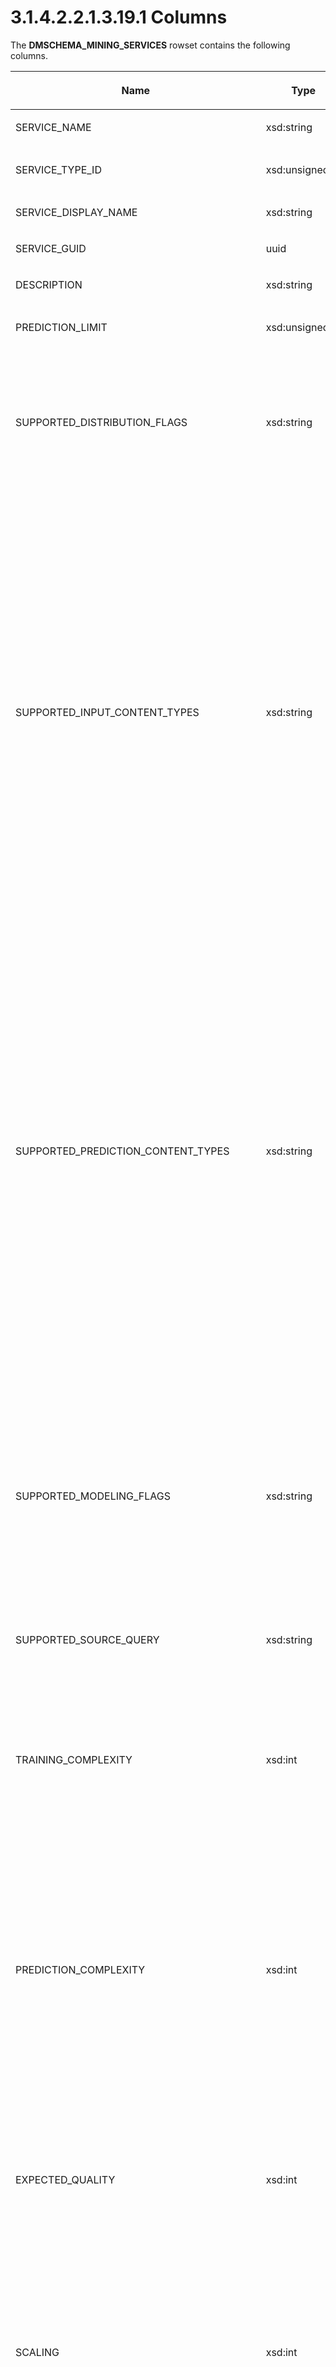 <html dir="LTR" xmlns:mshelp="http://msdn.microsoft.com/mshelp" xmlns:ddue="http://ddue.schemas.microsoft.com/authoring/2003/5" xmlns:xlink="http://www.w3.org/1999/xlink" xmlns:tool="http://www.microsoft.com/tooltip">
    <head>
        <meta http-equiv="Content-Type" content="text/html; CHARSET=utf-8"></meta>
        <meta name="save" content="history"></meta>
        <title>3.1.4.2.2.1.3.19.1 Columns</title>
        <xml>
            <mshelp:toctitle title="3.1.4.2.2.1.3.19.1 Columns"></mshelp:toctitle>
            <mshelp:rltitle title="[MS-SSAS]: Columns"></mshelp:rltitle>
            <mshelp:keyword index="A" term="ba99ce52-fea5-4b1b-9412-590988a2ddb7"></mshelp:keyword>
            <mshelp:attr name="DCSext.ContentType" value="open specification"></mshelp:attr>
            <mshelp:attr name="AssetID" value="ba99ce52-fea5-4b1b-9412-590988a2ddb7"></mshelp:attr>
            <mshelp:attr name="TopicType" value="kbRef"></mshelp:attr>
            <mshelp:attr name="DCSext.Title" value="[MS-SSAS]: Columns" />
        </xml>
    </head>
    <body>
        <div id="header">
            <h1 class="heading">3.1.4.2.2.1.3.19.1 Columns</h1>
        </div>
        <div id="mainSection">
            <div id="mainBody">
                <div id="allHistory" class="saveHistory"></div>
                <div id="sectionSection0" class="section" name="collapseableSection">
                    

<p>The <b>DMSCHEMA_MINING_SERVICES</b> rowset contains the
following columns.</p>

<table>
 <thead>
  <tr>
   <th>
   <p>Name</p>
   </th>
   <th>
   <p>Type</p>
   </th>
   <th>
   <p>Restriction</p>
   </th>
   <th>
   <p>Description</p>
   </th>
  </tr>
 </thead>
 <tr>
  <td>
  <p>SERVICE_NAME</p>
  </td>
  <td>
  <p>xsd:string</p>
  </td>
  <td>
  <p>Yes</p>
  </td>
  <td>
  <p>The name of the algorithm.</p>
  </td>
 </tr>
 <tr>
  <td>
  <p>SERVICE_TYPE_ID</p>
  </td>
  <td>
  <p>xsd:unsignedInt</p>
  </td>
  <td>
  <p>Yes</p>
  </td>
  <td>
  <p>This column contains a binary value that describes the
  mining service.<a id="Appendix_A_Target_230"></a><a href="b9ac4859-2662-44ca-b131-9addd8b953dc.html#Appendix_A_230" aria-label="Product behavior note 230">&lt;230&gt;</a></p>
  </td>
 </tr>
 <tr>
  <td>
  <p>SERVICE_DISPLAY_NAME</p>
  </td>
  <td>
  <p>xsd:string</p>
  </td>
  <td>
  <p> </p>
  </td>
  <td>
  <p>A localizable display name for the algorithm.</p>
  </td>
 </tr>
 <tr>
  <td>
  <p>SERVICE_GUID</p>
  </td>
  <td>
  <p>uuid</p>
  </td>
  <td>
  <p> </p>
  </td>
  <td>
  <p>The GUID for the algorithm.</p>
  </td>
 </tr>
 <tr>
  <td>
  <p>DESCRIPTION</p>
  </td>
  <td>
  <p>xsd:string</p>
  </td>
  <td>
  <p> </p>
  </td>
  <td>
  <p>A human-readable description of the algorithm.</p>
  </td>
 </tr>
 <tr>
  <td>
  <p>PREDICTION_LIMIT</p>
  </td>
  <td>
  <p>xsd:unsignedInt</p>
  </td>
  <td>
  <p> </p>
  </td>
  <td>
  <p>The maximum number of predictions the model and
  algorithm can provide.</p>
  </td>
 </tr>
 <tr>
  <td>
  <p>SUPPORTED_DISTRIBUTION_FLAGS</p>
  </td>
  <td>
  <p>xsd:string</p>
  </td>
  <td>
  <p> </p>
  </td>
  <td>
  <p>A comma-delimited list of flags that describe the
  statistical distributions supported by the algorithm. This column contains
  one or more of the following values:<a id="Appendix_A_Target_231"></a><a href="b9ac4859-2662-44ca-b131-9addd8b953dc.html#Appendix_A_231" aria-label="Product behavior note 231">&lt;231&gt;</a></p>
  <ul><li><p><span><span>  
  </span></span><span>NORMAL</span></p>
  </li><li><p><span><span>  
  </span></span><span>LOG NORMAL</span></p>
  </li><li><p><span><span>  
  </span></span><span>UNIFORM</span></p>
  </li></ul></td>
 </tr>
 <tr>
  <td>
  <p>SUPPORTED_INPUT_CONTENT_TYPES</p>
  </td>
  <td>
  <p>xsd:string</p>
  </td>
  <td>
  <p> </p>
  </td>
  <td>
  <p>A comma-delimited list of flags that describe the
  input content types that are supported by the algorithm. This column contains
  one or more of the following values:<a id="Appendix_A_Target_232"></a><a href="b9ac4859-2662-44ca-b131-9addd8b953dc.html#Appendix_A_232" aria-label="Product behavior note 232">&lt;232&gt;</a></p>
  <ul><li><p><span><span>  
  </span></span><span>KEY – Uniquely identifies a case
  in a <a href="8676f5ce-62d4-4244-a326-634bfed4aba4.html#gt_4fbc48d0-67e2-4689-8c1e-8f7cfd8b1adf">mining model</a>.</span></p>
  </li><li><p><span><span>  
  </span></span><span>DISCRETE – Specifies discrete
  values.</span></p>
  </li><li><p><span><span>  
  </span></span><span>CONTINUOUS – Specifies continuous
  values.</span></p>
  </li><li><p><span><span>  
  </span></span><span>DISCRETIZED – Specifies
  discretized values.</span></p>
  </li><li><p><span><span>  
  </span></span><span>ORDERED – Not supported.</span></p>
  </li><li><p><span><span>  
  </span></span><span>KEY SEQUENCE - Uniquely
  identifies a step in a sequence of events that constitute the current case.</span></p>
  </li><li><p><span><span>  
  </span></span><span>CYCLICAL – Not supported. </span></p>
  </li><li><p><span><span>  
  </span></span><span>PROBABILITY – Not supported.</span></p>
  </li><li><p><span><span>  
  </span></span><span>VARIANCE – Not supported.</span></p>
  </li><li><p><span><span>  
  </span></span><span>STDEV – Not supported.</span></p>
  </li><li><p><span><span>  
  </span></span><span>SUPPORT – Not supported.</span></p>
  </li><li><p><span><span>  
  </span></span><span>PROBABILITY VARIANCE – Not
  supported.</span></p>
  </li><li><p><span><span>  
  </span></span><span>PROBABILITY STDEV – Not
  supported.</span></p>
  </li><li><p><span><span>  
  </span></span><span>KEY TIME – Represents a time
  slice in time series data.</span></p>
  </li></ul></td>
 </tr>
 <tr>
  <td>
  <p>SUPPORTED_PREDICTION_CONTENT_TYPES</p>
  </td>
  <td>
  <p>xsd:string</p>
  </td>
  <td>
  <p> </p>
  </td>
  <td>
  <p>A comma-delimited list of flags that describe the
  prediction content types that are supported by the algorithm. This column
  contains one or more of the following values:<a id="Appendix_A_Target_233"></a><a href="b9ac4859-2662-44ca-b131-9addd8b953dc.html#Appendix_A_233" aria-label="Product behavior note 233">&lt;233&gt;</a></p>
  <ul><li><p><span><span>  
  </span></span><span>KEY – Uniquely identifies a case
  in a mining model.</span></p>
  </li><li><p><span><span>  
  </span></span><span>DISCRETE – Specifies discrete
  values.</span></p>
  </li><li><p><span><span>  
  </span></span><span>CONTINUOUS – Specifies continuous
  values.</span></p>
  </li><li><p><span><span>  
  </span></span><span>DISCRETIZED – Specifies
  discretized values.</span></p>
  </li><li><p><span><span>  
  </span></span><span>ORDERED – Not supported.</span></p>
  </li><li><p><span><span>  
  </span></span><span>KEY SEQUENCE - Uniquely
  identifies a step in a sequence of events that constitute the current case.</span></p>
  </li><li><p><span><span>  
  </span></span><span>CYCLICAL – Not supported.</span></p>
  </li><li><p><span><span>  
  </span></span><span>PROBABILITY – Not supported.</span></p>
  </li><li><p><span><span>  
  </span></span><span>VARIANCE – Not supported.</span></p>
  </li><li><p><span><span>  
  </span></span><span>STDEV – Not supported.</span></p>
  </li><li><p><span><span>  
  </span></span><span>SUPPORT – Not supported.</span></p>
  </li><li><p><span><span>  
  </span></span><span>PROBABILITY VARIANCE – Not
  supported.</span></p>
  </li><li><p><span><span>  
  </span></span><span>PROBABILITY STDEV – Not
  supported.</span></p>
  </li><li><p><span><span>  
  </span></span><span>KEY TIME - Represents a time
  slice in time series data. </span></p>
  </li></ul></td>
 </tr>
 <tr>
  <td>
  <p>SUPPORTED_MODELING_FLAGS</p>
  </td>
  <td>
  <p>xsd:string</p>
  </td>
  <td>
  <p> </p>
  </td>
  <td>
  <p>A comma-delimited list of the modeling flags that are
  supported by the algorithm. Currently defined flags will include one or more
  of the following values:</p>
  <ul><li><p><span><span>  
  </span></span><span>MODEL_EXISTENCE_ONLY - Model the
  column as a binary (&quot;value exists for this column&quot;, &quot;value
  does not exist for this column&quot;).</span></p>
  </li><li><p><span><span>  
  </span></span><span>REGRESSOR - Mark the column for
  inclusion as an explicit term in the regression equation for output attributes
  in the model.</span></p>
  </li><li><p><span><span>  
  </span></span><span>NOT NULL – The column does not
  contain null values.</span></p>
  </li></ul><p>Server-specific flags can also appear in this column.</p>
  </td>
 </tr>
 <tr>
  <td>
  <p>SUPPORTED_SOURCE_QUERY</p>
  </td>
  <td>
  <p>xsd:string</p>
  </td>
  <td>
  <p> </p>
  </td>
  <td>
  <p>Reserved for future use.</p>
  </td>
 </tr>
 <tr>
  <td>
  <p>TRAINING_COMPLEXITY</p>
  </td>
  <td>
  <p>xsd:int</p>
  </td>
  <td>
  <p> </p>
  </td>
  <td>
  <p>The length of time that training is expected to take
  is as follows:</p>
  <ul><li><p><span><span>  
  </span></span><span>0 - DM_TRAINING_COMPLEXITY_LOW
  indicates that the running time is relatively short, and that it is
  proportional to input.</span></p>
  </li><li><p><span><span>  
  </span></span><span>1 - DM_TRAINING_COMPLEXITY_MEDIUM
  indicates that the running time might be long, but that it is generally
  proportional to input.</span></p>
  </li><li><p><span><span>  
  </span></span><span>2 - DM_TRAINING_COMPLEXITY_HIGH
  indicates that the running time is long and that it might grow exponentially
  in relationship to the number of training cases.</span></p>
  </li></ul></td>
 </tr>
 <tr>
  <td>
  <p>PREDICTION_COMPLEXITY</p>
  </td>
  <td>
  <p>xsd:int</p>
  </td>
  <td>
  <p> </p>
  </td>
  <td>
  <p>The length of time that prediction is expected to take
  is as follows:</p>
  <ul><li><p><span><span>  
  </span></span><span>0 -DM_PREDICTION_COMPLEXITY_LOW
  indicates that the running time is relatively short, and that it is
  proportional to input.</span></p>
  </li><li><p><span><span>  
  </span></span><span>1 -
  DM_PREDICTION_COMPLEXITY_MEDIUM indicates that the running time might be
  long, but that it is generally proportional to input.</span></p>
  </li><li><p><span><span>  
  </span></span><span>2 - DM_PREDICTION_COMPLEXITY_HIGH
  indicates that the running time is long and that it might grow exponentially
  in relationship to the number of training cases.</span></p>
  </li></ul></td>
 </tr>
 <tr>
  <td>
  <p>EXPECTED_QUALITY</p>
  </td>
  <td>
  <p>xsd:int</p>
  </td>
  <td>
  <p> </p>
  </td>
  <td>
  <p>The expected quality of the model produced with this
  algorithm is as follows:</p>
  <ul><li><p><span><span>  
  </span></span><span>0 - DM_EXPECTED_QUALITY_LOW
  indicates that the average accuracy of models produced by this algorithm is
  low. </span></p>
  </li><li><p><span><span>  
  </span></span><span>1 - DM_EXPECTED_QUALITY_MEDIUM
  indicates that the average accuracy of models produced by this algorithm is medium.</span></p>
  </li><li><p><span><span>  
  </span></span><span>2 - DM_EXPECTED_QUALITY_HIGH
  indicates that the average accuracy of models produced by this algorithm is
  high.</span></p>
  </li></ul></td>
 </tr>
 <tr>
  <td>
  <p>SCALING</p>
  </td>
  <td>
  <p>xsd:int</p>
  </td>
  <td>
  <p> </p>
  </td>
  <td>
  <p>The scalability of the algorithm is as follows:</p>
  <ul><li><p><span><span>  
  </span></span><span>0 - DM_SCALING_LOW indicates that
  the algorithm scales to small data sets.</span></p>
  </li><li><p><span><span>  
  </span></span><span>1 - DM_SCALING_MEDIUM indicates
  that the algorithm scales to large data sets.</span></p>
  </li><li><p><span><span>  
  </span></span><span>2 - DM_SCALING_HIGH indicates
  that the algorithm scales to very large data sets.</span></p>
  </li></ul></td>
 </tr>
 <tr>
  <td>
  <p>ALLOW_INCREMENTAL_INSERT</p>
  </td>
  <td>
  <p>xsd:boolean</p>
  </td>
  <td>
  <p> </p>
  </td>
  <td>
  <p>When true, indicates that the algorithm supports incremental
  training, that is, updating the discovered patterns based on new factual
  data, rather than fully rediscovering the patterns; otherwise false.</p>
  </td>
 </tr>
 <tr>
  <td>
  <p>ALLOW_PMML_INITIALIZATION</p>
  </td>
  <td>
  <p>xsd:boolean</p>
  </td>
  <td>
  <p> </p>
  </td>
  <td>
  <p>When true, indicates that mining models can be created
  based on a Predictive Model Markup Language (PMML) 2.1 string; otherwise
  false.</p>
  <p>When true, the mining algorithm supports
  initialization from PMML 2.1 content.</p>
  </td>
 </tr>
 <tr>
  <td>
  <p>CONTROL</p>
  </td>
  <td>
  <p>xsd:int</p>
  </td>
  <td>
  <p> </p>
  </td>
  <td>
  <p>The support given by the service if training is
  interrupted is as follows:</p>
  <ul><li><p><span><span>  
  </span></span><span>DM_CONTROL_NONE (0) indicates
  that the algorithm cannot be canceled after it starts to train the model.</span></p>
  </li><li><p><span><span>  
  </span></span><span>DM_CONTROL_CANCEL (1) indicates
  that the algorithm can be canceled after it starts to train the model, but
  that it MUST be restarted to resume training.</span></p>
  </li><li><p><span><span>  
  </span></span><span>DM_CONTROL_SUSPENDRESUME (2)
  indicates that the algorithm can be canceled and resumed at any time, but
  that results are not available until training is complete.</span></p>
  </li><li><p><span><span>  
  </span></span><span>DM_CONTROL_SUSPENDWITHRESULT (3)
  indicates that the algorithm can be canceled and resumed at any time, and
  that any incremental results can be obtained.</span></p>
  </li></ul></td>
 </tr>
 <tr>
  <td>
  <p>ALLOW_DUPLICATE_KEY</p>
  </td>
  <td>
  <p>xsd:boolean</p>
  </td>
  <td>
  <p> </p>
  </td>
  <td>
  <p>When true, indicates that cases are allowed to contain
  duplicate keys; otherwise false.</p>
  </td>
 </tr>
 <tr>
  <td>
  <p>VIEWER_TYPE</p>
  </td>
  <td>
  <p>xsd:string</p>
  </td>
  <td>
  <p> </p>
  </td>
  <td>
  <p>The recommended viewer for this model.</p>
  </td>
 </tr>
 <tr>
  <td>
  <p>HELP_FILE</p>
  </td>
  <td>
  <p>xsd:string</p>
  </td>
  <td>
  <p> </p>
  </td>
  <td>
  <p>The name of the file that contains the documentation
  for this service. The HELP_FILE column is optional.</p>
  </td>
 </tr>
 <tr>
  <td>
  <p>HELP_CONTEXT</p>
  </td>
  <td>
  <p>xsd:int</p>
  </td>
  <td>
  <p> </p>
  </td>
  <td>
  <p>The Help context ID for this service. The HELP_CONTEXT
  column is optional.</p>
  </td>
 </tr>
 <tr>
  <td>
  <p>MSOLAP_SUPPORTS_ANALYSIS_SERVICES_DDL</p>
  </td>
  <td>
  <p>xsd:string</p>
  </td>
  <td>
  <p> </p>
  </td>
  <td>
  <p>The version of <a href="8676f5ce-62d4-4244-a326-634bfed4aba4.html#gt_e015fbff-3760-4e33-8898-dc55fbf815d5">DDL</a> supported. The string
  &quot;zero&quot; indicates no DDL support.</p>
  </td>
 </tr>
 <tr>
  <td>
  <p>MSOLAP_SUPPORTS_OLAP_MINING_MODELS</p>
  </td>
  <td>
  <p>xsd:boolean</p>
  </td>
  <td>
  <p> </p>
  </td>
  <td>
  <p>When true, indicates that OLAP mining models can be
  created and MSOLAP_SUPPORTS_ANALYSIS_SERVICES_DDL MUST be non-zero; otherwise
  false.</p>
  </td>
 </tr>
 <tr>
  <td>
  <p>MSOLAP_SUPPORTS_DATA_MINING_DIMENSIONS</p>
  </td>
  <td>
  <p>xsd:boolean</p>
  </td>
  <td>
  <p> </p>
  </td>
  <td>
  <p>When true, indicates that <a href="8676f5ce-62d4-4244-a326-634bfed4aba4.html#gt_7d1ccfbc-fa26-403f-a5f8-61ba4289d0d3">data mining dimensions</a>
  can be created; otherwise false.</p>
  </td>
 </tr>
 <tr>
  <td>
  <p>MSOLAP_SUPPORTS_DRILLTHROUGH</p>
  </td>
  <td>
  <p>xsd:boolean</p>
  </td>
  <td>
  <p> </p>
  </td>
  <td>
  <p>When true, indicates that the service supports
  drillthrough capabilities; otherwise false.</p>
  </td>
 </tr>
</table>

<p>The rowset is not sorted.</p>

<p>The response has the following definition.</p>

<dl>
<dd>
<div><pre>       &lt;xsd:element name=&quot;root&quot;&gt;
         &lt;xsd:complexType&gt;
           &lt;xsd:sequence minOccurs=&quot;0&quot; maxOccurs=&quot;unbounded&quot;&gt;
             &lt;xsd:element name=&quot;row&quot; type=&quot;row&quot; /&gt;
           &lt;/xsd:sequence&gt;
         &lt;/xsd:complexType&gt;
       &lt;/xsd:element&gt;
       &lt;xsd:simpleType name=&quot;uuid&quot;&gt;
         &lt;xsd:restriction base=&quot;xsd:string&quot;&gt;
           &lt;xsd:pattern value=&quot;[0-9a-zA-Z]{8}-[0-9a-zA-Z]{4}-[0-9a-zA-Z]{4}-
                               [0-9a-zA-Z]{4}-[0-9a-zA-Z]{12}&quot; /&gt;
         &lt;/xsd:restriction&gt;
       &lt;/xsd:simpleType&gt;
       &lt;xsd:complexType name=&quot;row&quot;&gt;
         &lt;xsd:sequence&gt;
           &lt;xsd:element sql:field=&quot;SERVICE_NAME&quot; name=&quot;SERVICE_NAME&quot; type=&quot;xsd:string&quot; /&gt;
           &lt;xsd:element sql:field=&quot;SERVICE_TYPE_ID&quot; name=&quot;SERVICE_TYPE_ID&quot;      
                            type=&quot;xsd:unsignedInt&quot; /&gt;
           &lt;xsd:element sql:field=&quot;SERVICE_DISPLAY_NAME&quot; name=&quot;SERVICE_DISPLAY_NAME&quot; 
                            type=&quot;xsd:string&quot; /&gt;
           &lt;xsd:element sql:field=&quot;SERVICE_GUID&quot; name=&quot;SERVICE_GUID&quot; 
                            type=&quot;uuid&quot; minOccurs=&quot;0&quot; /&gt;
           &lt;xsd:element sql:field=&quot;DESCRIPTION&quot; name=&quot;DESCRIPTION&quot; 
                            type=&quot;xsd:string&quot; minOccurs=&quot;0&quot; /&gt;
           &lt;xsd:element sql:field=&quot;PREDICTION_LIMIT&quot; name=&quot;PREDICTION_LIMIT&quot; 
                            type=&quot;xsd:unsignedInt&quot; /&gt;
           &lt;xsd:element sql:field=&quot;SUPPORTED_DISTRIBUTION_FLAGS&quot; 
                             name=&quot;SUPPORTED_DISTRIBUTION_FLAGS&quot; 
                             type=&quot;xsd:string&quot; /&gt;
           &lt;xsd:element sql:field=&quot;SUPPORTED_INPUT_CONTENT_TYPES&quot; 
                             name=&quot;SUPPORTED_INPUT_CONTENT_TYPES&quot; 
                             type=&quot;xsd:string&quot; /&gt;
           &lt;xsd:element sql:field=&quot;SUPPORTED_PREDICTION_CONTENT_TYPES&quot; 
                             name=&quot;SUPPORTED_PREDICTION_CONTENT_TYPES&quot; 
                             type=&quot;xsd:string&quot; /&gt;
           &lt;xsd:element sql:field=&quot;SUPPORTED_MODELING_FLAGS&quot; name=&quot;SUPPORTED_MODELING_FLAGS&quot; 
                            type=&quot;xsd:string&quot; /&gt;
           &lt;xsd:element sql:field=&quot;SUPPORTED_SOURCE_QUERY&quot; name=&quot;SUPPORTED_SOURCE_QUERY&quot; 
                            type=&quot;xsd:string&quot; /&gt;
           &lt;xsd:element sql:field=&quot;TRAINING_COMPLEXITY&quot; name=&quot;TRAINING_COMPLEXITY&quot; 
                            type=&quot;xsd:int&quot; /&gt;
           &lt;xsd:element sql:field=&quot;PREDICTION_COMPLEXITY&quot; name=&quot;PREDICTION_COMPLEXITY&quot; 
                            type=&quot;xsd:int&quot; /&gt;
           &lt;xsd:element sql:field=&quot;EXPECTED_QUALITY&quot; name=&quot;EXPECTED_QUALITY&quot; 
                            type=&quot;xsd:int&quot; /&gt;
           &lt;xsd:element sql:field=&quot;SCALING&quot; name=&quot;SCALING&quot; type=&quot;xsd:int&quot; /&gt;
           &lt;xsd:element sql:field=&quot;ALLOW_INCREMENTAL_INSERT&quot; name=&quot;ALLOW_INCREMENTAL_INSERT&quot; 
                            type=&quot;xsd:boolean&quot; /&gt;
           &lt;xsd:element sql:field=&quot;ALLOW_PMML_INITIALIZATION&quot; name=&quot;ALLOW_PMML_INITIALIZATION&quot; 
                            type=&quot;xsd:boolean&quot; /&gt;
           &lt;xsd:element sql:field=&quot;CONTROL&quot; name=&quot;CONTROL&quot; type=&quot;xsd:int&quot; /&gt;
           &lt;xsd:element sql:field=&quot;ALLOW_DUPLICATE_KEY&quot; name=&quot;ALLOW_DUPLICATE_KEY&quot; 
                            type=&quot;xsd:boolean&quot; /&gt;
           &lt;xsd:element sql:field=&quot;VIEWER_TYPE&quot; name=&quot;VIEWER_TYPE&quot; 
                            type=&quot;xsd:string&quot; minOccurs=&quot;0&quot; /&gt;
           &lt;xsd:element sql:field=&quot;HELP_FILE&quot; name=&quot;HELP_FILE&quot; 
                            type=&quot;xsd:string&quot; minOccurs=&quot;0&quot; /&gt;
           &lt;xsd:element sql:field=&quot;HELP_CONTEXT&quot; name=&quot;HELP_CONTEXT&quot; 
                            type=&quot;xsd:int&quot; minOccurs=&quot;0&quot; /&gt;
           &lt;xsd:element sql:field=&quot;MSOLAP_SUPPORTS_ANALYSIS_SERVICES_DDL&quot; 
                             name=&quot;MSOLAP_SUPPORTS_ANALYSIS_SERVICES_DDL&quot; 
                             type=&quot;xsd:string&quot; minOccurs=&quot;0&quot; /&gt;
           &lt;xsd:element sql:field=&quot;MSOLAP_SUPPORTS_OLAP_MINING_MODELS&quot; 
                             name=&quot;MSOLAP_SUPPORTS_OLAP_MINING_MODELS&quot; 
                             type=&quot;xsd:boolean&quot; minOccurs=&quot;0&quot; /&gt;
           &lt;xsd:element sql:field=&quot;MSOLAP_SUPPORTS_DATA_MINING_DIMENSIONS&quot; 
                             name=&quot;MSOLAP_SUPPORTS_DATA_MINING_DIMENSIONS&quot; 
                             type=&quot;xsd:boolean&quot; minOccurs=&quot;0&quot; /&gt;
           &lt;xsd:element sql:field=&quot;MSOLAP_SUPPORTS_DRILLTHROUGH&quot; 
                             name=&quot;MSOLAP_SUPPORTS_DRILLTHROUGH&quot; 
                             type=&quot;xsd:boolean&quot; minOccurs=&quot;0&quot; /&gt;
         &lt;/xsd:sequence&gt;
       &lt;/xsd:complexType&gt;
</pre></div>
</dd></dl>


                </div>
            </div>
        </div>
    </body>
</html>